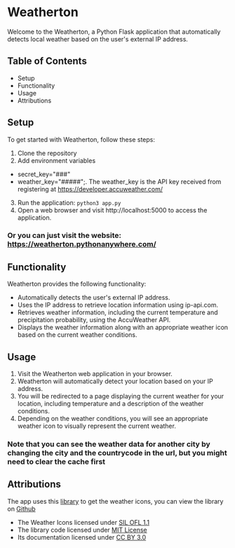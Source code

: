 # Weatherton

Welcome to the Weatherton, a Python Flask application that automatically detects local weather based on the user's external IP address.

## Table of Contents
- Setup
- Functionality
- Usage
- Attributions

## Setup
To get started with Weatherton, follow these steps:
1. Clone the repository
2. Add environment variables
 - secret_key="###"
 - weather_key="#####";. The weather_key is the API key received from registering at https://developer.accuweather.com/
3. Run the application: `python3 app.py`
4. Open a web browser and visit http://localhost:5000 to access the application.

### Or you can just visit the website: https://weatherton.pythonanywhere.com/

## Functionality
Weatherton provides the following functionality:
- Automatically detects the user's external IP address.
- Uses the IP address to retrieve location information using ip-api.com.
- Retrieves weather information, including the current temperature and precipitation probability, using the AccuWeather API.
- Displays the weather information along with an appropriate weather icon based on the current weather conditions.

## Usage
1. Visit the Weatherton web application in your browser.
2. Weatherton will automatically detect your location based on your IP address.
3. You will be redirected to a page displaying the current weather for your location, including temperature and a description of the weather conditions.
4. Depending on the weather conditions, you will see an appropriate weather icon to visually represent the current weather.
### Note that you can see the weather data for another city by changing the city and the countrycode in the url, but you might need to clear the cache first

## Attributions
The app uses this [library](https://erikflowers.github.io/weather-icons/) to get the weather icons, you can view the library on [Github](https://github.com/erikflowers/weather-icons)
- The Weather Icons licensed under [SIL OFL 1.1](https://scripts.sil.org/cms/scripts/page.php?site_id=nrsi&id=OFL)
- The library code licensed under [MIT License](https://opensource.org/license/mit/)
- Its documentation licensed under [CC BY 3.0](https://creativecommons.org/licenses/by/3.0/)
